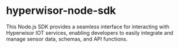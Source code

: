 # hyperwisor-node-sdk
This Node.js SDK provides a seamless interface for interacting with Hyperwisor IOT services, enabling developers to easily integrate and manage sensor data, schemas, and API functions.
